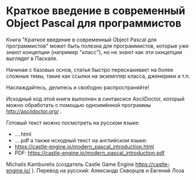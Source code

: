 # Краткое введение в современный Object Pascal для программистов

Книга "Краткое введение в современный Object Pascal для программистов" может быть полезна для программистов, которые уже знают концепции (например "класс"), но не знают как эти окнцепции выглядят в Паскале.

Начиная с базовых основ, статья быстро перескакивает на более сложные темы, такие как ссылки на экземпляр класса, дженерики и т.п.

Наслаждайтесь, делитесь и свободно распространяйте!

Исходный код этой книги выполнен в синтаксисе AsciiDoctor, который можно обработать с помощью одноимённой программы http://asciidoctor.org/ .

Готовый текст можно посмотреть на русском языке:
* ....html
* ....pdf
а также исходный текст на английском языке:
* https://castle-engine.io/modern_pascal_introduction.html
* PDF: https://castle-engine.io/modern_pascal_introduction.pdf

Michalis Kamburelis (создатель Castle Game Engine https://castle-engine.io/ ).
Перевод на русский: Александр Скворцов и Евгений Лоза
